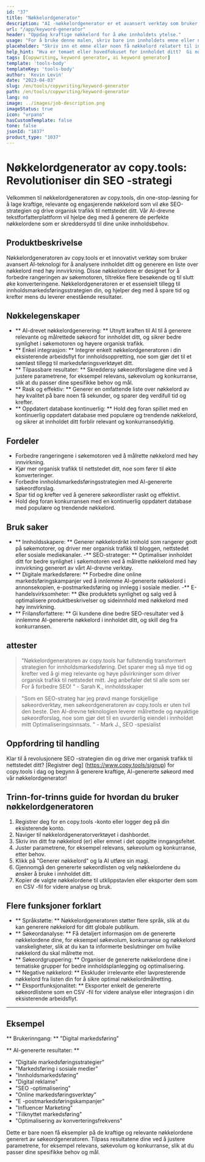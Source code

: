 ```yaml
---
id: "37"
title: "Nøkkelordgenerator"
description: "AI -nøkkelordgenerator er et avansert verktøy som bruker kunstig intelligens for å generere relevante og kraftige nøkkelord for innholdet ditt.  Det hjelper deg å oppdage unike og høypresterende nøkkelord for å optimalisere blogginnleggene, artiklene og annet online innhold for bedre synlighet og engasjement."
url: "/app/keyword-generator"
header: "Oppdag kraftige nøkkelord for å øke innholdets ytelse."
usage: "For å bruke denne malen, skriv bare inn innholdets emne eller noen få relaterte søkeord.  AI-nøkkelordgeneratoren vil deretter generere en liste over relevante og høypresterende nøkkelord for å optimalisere innholdet ditt for bedre synlighet og engasjement."
placeholder: "Skriv inn et emne eller noen få nøkkelord relatert til innholdet ditt, for eksempel digital markedsføring, reiseblogging eller treningstips."
help_hint: "Hva er temaet eller hovedfokuset for innholdet ditt?  Gi noen få relaterte søkeord, så genererer vi en liste over kraftige nøkkelord for å forbedre innholdets ytelse."
tags: [Copywriting, keyword generator, ai keyword generator]
template: 'tools-body'
templateKey: 'tools-body'
author: 'Kevin Levin'
date: "2023-04-03"
slug: /en/tools/copywriting/keyword-generator
path: /en/tools/copywriting/keyword-generator
lang: no
image: ../images/job-description.png
imageStatus: true
icon: "vrpano"
hasCustomTemplate: false
tone: false
jsonId: "1037"
product_type: "1037"
---
```

# Nøkkelordgenerator av copy.tools: Revolutioniser din SEO -strategi

Velkommen til nøkkelordgeneratoren av copy.tools, din one-stop-løsning for å lage kraftige, relevante og engasjerende nøkkelord som vil øke SEO-strategien og drive organisk trafikk til nettstedet ditt.  Vår AI-drevne tekstforfatterplattform vil hjelpe deg med å generere de perfekte nøkkelordene som er skreddersydd til dine unike innholdsbehov.

## Produktbeskrivelse

Nøkkelordgeneratoren av copy.tools er et innovativt verktøy som bruker avansert AI-teknologi for å analysere innholdet ditt og generere en liste over nøkkelord med høy innvirkning.  Disse nøkkelordene er designet for å forbedre rangeringen av søkemotoren, tiltrekke flere besøkende og til slutt øke konverteringene.  Nøkkelordgeneratoren er et essensielt tillegg til innholdsmarkedsføringsstrategien din, og hjelper deg med å spare tid og krefter mens du leverer enestående resultater.

## Nøkkelegenskaper

- ** AI-drevet nøkkelordgenerering: ** Utnytt kraften til AI til å generere relevante og målrettede søkeord for innholdet ditt, og sikrer bedre synlighet i søkemotoren og høyere organisk trafikk.
 - ** Enkel integrasjon: ** Integrer enkelt nøkkelordgeneratoren i din eksisterende arbeidsflyt for innholdsoppretting, noe som gjør det til et sømløst tillegg til markedsføringsverktøyet ditt.
 - ** Tilpassbare resultater: ** Skreddersy søkeordforslagene dine ved å justere parametrene, for eksempel relevans, søkevolum og konkurranse, slik at du passer dine spesifikke behov og mål.
 - ** Rask og effektiv: ** Generer en omfattende liste over nøkkelord av høy kvalitet på bare noen få sekunder, og sparer deg verdifull tid og krefter.
 - ** Oppdatert database kontinuerlig: ** Hold deg foran spillet med en kontinuerlig oppdatert database med populære og trendende nøkkelord, og sikrer at innholdet ditt forblir relevant og konkurransedyktig.

## Fordeler

- Forbedre rangeringene i søkemotoren ved å målrette nøkkelord med høy innvirkning.
 - Kjør mer organisk trafikk til nettstedet ditt, noe som fører til økte konverteringer.
 - Forbedre innholdsmarkedsføringsstrategien med AI-genererte søkeordforslag.
 - Spar tid og krefter ved å generere søkeordlister raskt og effektivt.
 - Hold deg foran konkurransen med en kontinuerlig oppdatert database med populære og trendende nøkkelord.

## Bruk saker

- ** Innholdsskapere: ** Generer nøkkelordrikt innhold som rangerer godt på søkemotorer, og driver mer organisk trafikk til bloggen, nettstedet eller sosiale mediekanaler.
 -** SEO-strateger: ** Optimaliser innholdet ditt for bedre synlighet i søkemotoren ved å målrette nøkkelord med høy innvirkning generert av vårt AI-drevne verktøy.
 - ** Digitale markedsførere: ** Forbedre dine online markedsføringskampanjer ved å innlemme AI-genererte nøkkelord i annonsekopien, e-postmarkedsføring og innlegg i sosiale medier.
 -** E-handelsvirksomheter: ** Øke produktets synlighet og salg ved å optimalisere produktbeskrivelser og sideinnhold med nøkkelord med høy innvirkning.
 - ** Frilansforfattere: ** Gi kundene dine bedre SEO-resultater ved å innlemme AI-genererte nøkkelord i innholdet ditt, og skill deg fra konkurransen.

## attester

> "Nøkkelordgeneratoren av copy.tools har fullstendig transformert strategien for innholdsmarkedsføring. Det sparer meg så mye tid og krefter ved å gi meg relevante og høye påvirkninger som driver organisk trafikk til nettstedet mitt. Jeg anbefaler det til alle som ser  For å forbedre SEO! "  - Sarah K., innholdsskaper

> "Som en SEO-strateg har jeg prøvd mange forskjellige søkeordverktøy, men søkeordgeneratoren av copy.tools er uten tvil den beste. Den AI-drevne teknologien leverer målrettede og nøyaktige søkeordforslag, noe som gjør det til en uvurderlig eiendel i innholdet mitt  Optimaliseringsinnsats. "  - Mark J., SEO -spesialist

## Oppfordring til handling

Klar til å revolusjonere SEO -strategien din og drive mer organisk trafikk til nettstedet ditt?  [Registrer deg] (https://www.copy.tools/signup) for copy.tools i dag og begynn å generere kraftige, AI-genererte søkeord med vår nøkkelordgenerator!

## Trinn-for-trinns guide for hvordan du bruker nøkkelordgeneratoren

1. Registrer deg for en copy.tools -konto eller logger deg på din eksisterende konto.
 2. Naviger til nøkkelordgeneratorverktøyet i dashbordet.
 3. Skriv inn ditt frø nøkkelord (er) eller emnet i det oppgitte inngangsfeltet.
 4. Juster parametrene, for eksempel relevans, søkevolum og konkurranse, etter behov.
 5. Klikk på "Generer nøkkelord" og la AI utføre sin magi.
 6. Gjennomgå den genererte søkeordlisten og velg nøkkelordene du ønsker å bruke i innholdet ditt.
 7. Kopier de valgte nøkkelordene til utklippstavlen eller eksporter dem som en CSV -fil for videre analyse og bruk.

## Flere funksjoner forklart

- ** Språkstøtte: ** Nøkkelordgeneratoren støtter flere språk, slik at du kan generere nøkkelord for ditt globale publikum.
 - ** Søkeordanalyse: ** Få detaljert informasjon om de genererte nøkkelordene dine, for eksempel søkevolum, konkurranse og nøkkelord vanskeligheter, slik at du kan ta informerte beslutninger om hvilke nøkkelord du skal målrette mot.
 - ** Søkeordgruppering: ** Organiser de genererte nøkkelordene dine i tematiske grupper for bedre innholdsplanlegging og optimalisering.
 - ** Negative nøkkelord: ** Ekskluder irrelevante eller lavpresterende nøkkelord fra listen din for å sikre optimal nøkkelordmålretting.
 - ** Eksportfunksjonalitet: ** Eksporter enkelt de genererte søkeordlistene som en CSV -fil for videre analyse eller integrasjon i din eksisterende arbeidsflyt.

---

## Eksempel

** Brukerinngang: ** "Digital markedsføring"

** AI-genererte resultater: **

- "Digitale markedsføringsstrategier"
 - "Markedsføring i sosiale medier"
 - "Innholdsmarkedsføring"
 - "Digital reklame"
 - "SEO -optimalisering"
 - "Online markedsføringsverktøy"
 - "E -postmarkedsføringskampanjer"
 - "Influencer Marketing"
 - "Tilknyttet markedsføring"
 - "Optimalisering av konverteringsfrekvens"

Dette er bare noen få eksempler på de kraftige og relevante nøkkelordene generert av søkeordgeneratoren.  Tilpass resultatene dine ved å justere parametrene, for eksempel relevans, søkevolum og konkurranse, slik at du passer dine spesifikke behov og mål.
